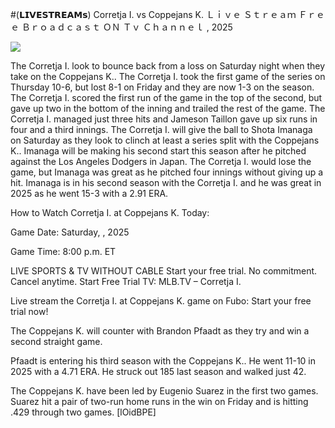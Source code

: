 #(𝗟𝗜𝗩𝗘𝗦𝗧𝗥𝗘𝗔𝗠𝘀) Corretja I. vs Coppejans K. Ｌｉｖｅ Ｓｔｒｅａｍ Ｆｒｅｅ Ｂｒｏａｄｃａｓｔ ＯＮ Ｔｖ Ｃｈａｎｎｅｌ , 2025  
  
  
[![](https://i.imgur.com/qSNzIqt.png)](https://movie.rssnews.media/fySbRxmQ.php)  
  
The Corretja I. look to bounce back from a loss on Saturday night when they take on the Coppejans K.. The Corretja I. took the first game of the series on Thursday 10-6, but lost 8-1 on Friday and they are now 1-3 on the season. The Corretja I. scored the first run of the game in the top of the second, but gave up two in the bottom of the inning and trailed the rest of the game. The Corretja I. managed just three hits and Jameson Taillon gave up six runs in four and a third innings. The Corretja I. will give the ball to Shota Imanaga on Saturday as they look to clinch at least a series split with the Coppejans K.. Imanaga will be making his second start this season after he pitched against the Los Angeles Dodgers in Japan. The Corretja I. would lose the game, but Imanaga was great as he pitched four innings without giving up a hit. Imanaga is in his second season with the Corretja I. and he was great in 2025 as he went 15-3 with a 2.91 ERA.

How to Watch Corretja I. at Coppejans K. Today:

Game Date: Saturday, , 2025

Game Time: 8:00 p.m. ET

LIVE SPORTS & TV WITHOUT CABLE
Start your free trial. No commitment. Cancel anytime.
Start Free Trial
TV: MLB.TV – Corretja I.

Live stream the Corretja I. at Coppejans K. game on Fubo: Start your free trial now!

The Coppejans K. will counter with Brandon Pfaadt as they try and win a second straight game.

Pfaadt is entering his third season with the Coppejans K.. He went 11-10 in 2025 with a 4.71 ERA. He struck out 185 last season and walked just 42.

The Coppejans K. have been led by Eugenio Suarez in the first two games. Suarez hit a pair of two-run home runs in the win on Friday and is hitting .429 through two games. [lOidBPE]